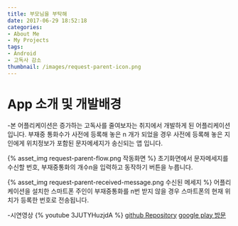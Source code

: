 ```yaml
---
title: 부모님을 부탁해
date: 2017-06-29 18:52:18
categories:
- About Me
- My Projects
tags:
- Android
- 고독사 감소
thumbnail: /images/request-parent-icon.png
---
```

# App 소개 및 개발배경
-본 어플리케이션은 증가하는 고독사를 줄여보자는 취지에서 개발하게 된 어플리케이션입니다. 부재중 통화수가 사전에 등록해 놓은 n 개가 되었을 경우 사전에 등록해 놓은 지인에게 위치정보가 포함된 문자메세지가 송신되는 앱 입니다.

{% asset_img request-parent-flow.png 작동화면 %}
초기화면에서 문자메세지를 수신할 번호, 부재중통화의 개수n을 입력하고 동작하기 버튼을 누릅니다.


{% asset_img request-parent-received-message.png 수신된 메세지 %}
어플리케이션을 설치한 스마트폰 주인이 부재중통화를 n번 받지 않을 경우 스마트폰의 현재 위치가 등록한 번호로 전송됩니다.




-시연영상
{% youtube 3JUTYHuzjdA %}
[github Repository](https://github.com/KKimSangHeon/Request_Parent)
[google play 방문](https://play.google.com/store/apps/details?id=com.tkdgjs1501.RequestParent)
